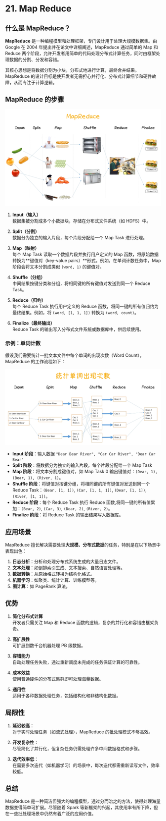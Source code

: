 # 21. Map Reduce

## 什么是 MapReduce？

**MapReduce** 是一种编程模型和处理框架，专门设计用于处理大规模数据集。由 Google 在 2004 年提出并在论文中详细阐述，MapReduce 通过简单的 Map 和 Reduce 两个阶段，允许开发者用简单的代码处理分布式计算任务，同时由框架处理数据的分割、分发和容错。

其核心思想是将数据分割为小块，分布式地进行计算，最终合并结果。MapReduce 的设计目标是使开发者无需担心并行化、分布式计算细节和硬件故障，从而专注于计算逻辑。

## MapReduce 的步骤

![](../image/system-28.png)

1. **Input（输入）**  
   数据集被分割成多个小数据块，存储在分布式文件系统（如 HDFS）中。

2. **Split（分割）**  
   数据分为独立的输入片段，每个片段分配给一个 Map Task 进行处理。

3. **Map（映射）**  
   每个 Map Task 读取一个数据片段并执行用户定义的 Map 函数，将原始数据转换为**键值对（key-value pairs）**形式。例如，在单词计数任务中，Map 阶段会将文本分割成类似 `(word, 1)` 的键值对。

4. **Shuffle（分组）**  
   中间结果按键分类和分组，将相同键的所有键值对发送到同一个 Reduce Task。

5. **Reduce（归约）**  
   每个 Reduce Task 执行用户定义的 Reduce 函数，将同一键的所有值归约为最终结果。例如，将 `(word, [1, 1, 1])` 转换为 `(word, count)`。

6. **Finalize（最终输出）**  
   Reduce Task 的输出写入分布式文件系统或数据库中，供后续使用。

### 示例：单词计数

假设我们需要统计一批文本文件中每个单词的出现次数（Word Count），MapReduce 的工作流程如下：

![](../image/system-29.png)

- **Input 阶段**：输入数据 `"Dear Bear River", "Car Car River", "Dear Car Bear"`
- **Split 阶段**：将数据分为独立的输入片段，每个片段分配给一个 Map Task
- **Map 阶段**：将文本分割成键值对，如 Map Task 0 输出键值对：`(Dear, 1), (Bear, 1), (River, 1)`。
- **Shuffle 阶段**：将键值对按键分组，将相同键的所有键值对发送到同一个 Reduce Task：`(Bear, [1, 1])`, `(Car, [1, 1, 1])`, `(Dear, [1, 1])`, `(River, [1, 1])`。
- **Reduce 阶段**：每个 Reduce Task 执行 Reduce 函数,将同一键的所有值累加：`(Bear, 2)`, `(Car, 3)`, `(Dear, 2)`, `(River, 2)`。
- **Finalize 阶段**：将 Reduce Task 的输出结果写入数据库。

## 应用场景

MapReduce 擅长解决需要处理**大规模、分布式数据**的任务，特别是在以下场景中表现出色：

1. **日志分析**：分析和处理分布式系统生成的大量日志文件。
2. **文本处理**：如倒排索引生成、文本搜索、自然语言处理等。
3. **数据转换**：从原始格式转换为结构化格式。
4. **机器学习**：如聚类、统计计算、训练模型等。
5. **图计算**：如 PageRank 算法。

## 优势

1. **简化分布式计算**  
   开发者只需关注 Map 和 Reduce 函数的逻辑，复杂的并行化和容错由框架负责。

2. **高扩展性**  
   可扩展到数千台机器处理 PB 级数据。

3. **容错能力**  
   自动处理任务失败，通过重新调度未完成的任务保证计算的可靠性。

4. **成本效益**  
   使用普通硬件的分布式集群即可处理海量数据。

5. **通用性**  
   适用于各种数据处理任务，包括结构化和非结构化数据。

## 局限性

1. **延迟较高**：  
   对于实时处理任务（如流式处理），MapReduce 的批处理模式不够高效。

2. **开发复杂性**：  
   尽管简化了并行化，但复杂任务仍需处理许多中间数据格式和步骤。

3. **迭代效率低**：  
   在需要多次迭代（如机器学习）的场景中，每次迭代都需重新读写文件，效率较低。

## 总结

MapReduce 是一种简洁但强大的编程模型，通过分而治之的方法，使得处理海量数据变得简单可扩展。尽管随着 Spark 等新框架的兴起，其使用率有所下降，但在一些批处理场景中仍然有着广泛的应用价值。
